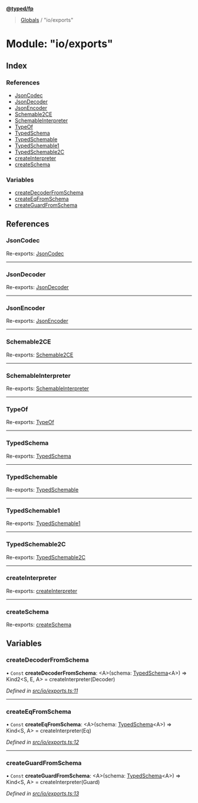 **[@typed/fp](../README.md)**

> [Globals](../globals.md) / "io/exports"

# Module: "io/exports"

## Index

### References

* [JsonCodec](_io_exports_.md#jsoncodec)
* [JsonDecoder](_io_exports_.md#jsondecoder)
* [JsonEncoder](_io_exports_.md#jsonencoder)
* [Schemable2CE](_io_exports_.md#schemable2ce)
* [SchemableInterpreter](_io_exports_.md#schemableinterpreter)
* [TypeOf](_io_exports_.md#typeof)
* [TypedSchema](_io_exports_.md#typedschema)
* [TypedSchemable](_io_exports_.md#typedschemable)
* [TypedSchemable1](_io_exports_.md#typedschemable1)
* [TypedSchemable2C](_io_exports_.md#typedschemable2c)
* [createInterpreter](_io_exports_.md#createinterpreter)
* [createSchema](_io_exports_.md#createschema)

### Variables

* [createDecoderFromSchema](_io_exports_.md#createdecoderfromschema)
* [createEqFromSchema](_io_exports_.md#createeqfromschema)
* [createGuardFromSchema](_io_exports_.md#createguardfromschema)

## References

### JsonCodec

Re-exports: [JsonCodec](_io_jsoncodec_.md#jsoncodec)

___

### JsonDecoder

Re-exports: [JsonDecoder](_io_jsoncodec_.md#jsondecoder)

___

### JsonEncoder

Re-exports: [JsonEncoder](_io_jsoncodec_.md#jsonencoder)

___

### Schemable2CE

Re-exports: [Schemable2CE](_io_interpreter_.md#schemable2ce)

___

### SchemableInterpreter

Re-exports: [SchemableInterpreter](../interfaces/_io_interpreter_.schemableinterpreter.md)

___

### TypeOf

Re-exports: [TypeOf](_io_typedschema_.md#typeof)

___

### TypedSchema

Re-exports: [TypedSchema](../interfaces/_io_typedschema_.typedschema.md)

___

### TypedSchemable

Re-exports: [TypedSchemable](../interfaces/_io_typedschemable_.typedschemable.md)

___

### TypedSchemable1

Re-exports: [TypedSchemable1](../interfaces/_io_typedschemable_.typedschemable1.md)

___

### TypedSchemable2C

Re-exports: [TypedSchemable2C](../interfaces/_io_typedschemable_.typedschemable2c.md)

___

### createInterpreter

Re-exports: [createInterpreter](_io_interpreter_.md#createinterpreter)

___

### createSchema

Re-exports: [createSchema](_io_typedschema_.md#createschema)

## Variables

### createDecoderFromSchema

• `Const` **createDecoderFromSchema**: \<A>(schema: [TypedSchema](../interfaces/_io_typedschema_.typedschema.md)\<A>) => Kind2\<S, E, A> = createInterpreter(Decoder)

*Defined in [src/io/exports.ts:11](https://github.com/TylorS/typed-fp/blob/f27ba3e/src/io/exports.ts#L11)*

___

### createEqFromSchema

• `Const` **createEqFromSchema**: \<A>(schema: [TypedSchema](../interfaces/_io_typedschema_.typedschema.md)\<A>) => Kind\<S, A> = createInterpreter(Eq)

*Defined in [src/io/exports.ts:12](https://github.com/TylorS/typed-fp/blob/f27ba3e/src/io/exports.ts#L12)*

___

### createGuardFromSchema

• `Const` **createGuardFromSchema**: \<A>(schema: [TypedSchema](../interfaces/_io_typedschema_.typedschema.md)\<A>) => Kind\<S, A> = createInterpreter(Guard)

*Defined in [src/io/exports.ts:13](https://github.com/TylorS/typed-fp/blob/f27ba3e/src/io/exports.ts#L13)*
